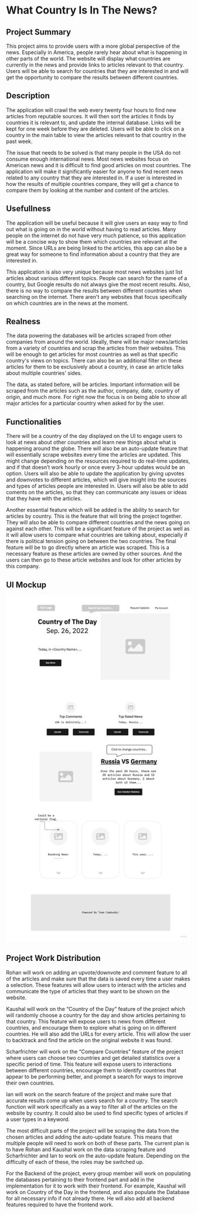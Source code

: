 # What Country Is In The News?

## Project Summary
This project aims to provide users with a more global perspective of the news. Especially in America, people rarely hear about what is happening in other parts of the world. The website will display what countries are currently in the news and provide links to articles relevant to that country. Users will be able to search for countries that they are interested in and will get the opportunity to compare the results between different countries. 

## Description
The application will crawl the web every twenty four hours to find new articles from reputable sources. It will then sort the articles it finds by countries it is relevant to, and update the internal database. Links will be kept for one week before they are deleted. Users will be able to click on a country in the main table to view the articles relevant to that country in the past week.

The issue that needs to be solved is that many people in the USA do not consume enough international news. Most news websites focus on American news and it is difficult to find good articles on most countries. The application will make it significantly easier for anyone to find recent news related to any country that they are interested in. If a user is interested in how the results of multiple countries compare, they will get a chance to compare them by looking at the number and content of the articles. 

## Usefullness
The application will be useful because it will give users an easy way to find out what is going on in the world without having to read articles. Many people on the internet do not have very much patience, so this application will be a concise way to show them which countries are relevant at the moment. Since URLs are being linked to the articles, this app can also be a great way for someone to find information about a country that they are interested in. 

This application is also very unique because most news websites just list articles about various different topics. People can search for the name of a country, but Google results do not always give the most recent results. Also, there is no way to compare the results between different countries when searching on the internet. There aren't any websites that focus specifically on which countries are in the news at the moment.

## Realness
The data powering the databases will be articles scraped from other companies from around the world. Ideally, there will be major news/articles from a variety of countries and scrap the articles from their websites. This will be enough to get articles for most countries as well as that specific country's views on topics. There can also be an additional filter on these articles for them to be exclusively about a country, in case an article talks about multiple countries' sides.

The data, as stated before, will be articles. Important information will be scraped from the articles such as the author, company, date, country of origin, and much more. For right now the focus is on being able to show all major articles for a particular country when asked for by the user.

## Functionalities
There will be a country of the day displayed on the UI to engage users to look at news about other countries and learn new things about what is happening around the globe. There will also be an auto-update feature that will essentially scrape websites every time the articles are updated. This might change depending on the resources required to do real-time updates, and if that doesn’t work hourly or once every 3-hour updates would be an option. Users will also be able to update the application by giving upvotes and downvotes to different articles, which will give insight into the sources and types of articles people are interested in. Users will also be able to add coments on the articles, so that they can communicate any issues or ideas that they have with the articles.

Another essential feature which will be added is the ability to search for articles by country. This is the feature that will bring the project together. They will also be able to compare different countries and the news going on against each other. This will be a significant feature of the project as well as it will allow users to compare what countries are talking about, especially if there is political tension going on between the two countries. The final feature will be to go directly where an article was scraped. This is a necessary feature as these articles are owned by other sources. And the users can then go to these article websites and look for other articles by this company.

## UI Mockup
![alt text](https://github.com/cs411-alawini/fa22-cs411-Q-team006-Cowbuddy/blob/main/doc/UI_Mockup.jpg)

## Project Work Distribution
Rohan will work on adding an upvote/downvote and comment feature to all of the articles and make sure that the data is saved every time a user makes a selection. These features will allow users to interact with the articles and communicate the type of articles that they want to be shown on the website. 

Kaushal will work on the “Country of the Day” feature of the project which will randomly choose a country for the day and show articles pertaining to that country. This feature will expose users to news from different countries, and encourage them to explore what is going on in different countries. He will also add the URLs for every article. This will allow the user to backtrack and find the article on the original website it was found.

Scharfrichter will work on the “Compare Countries” feature of the project where users can choose two countries and get detailed statistics over a specific period of time. This feature will expose users to interactions between different countries, encourage them to identify countries that appear to be performing better, and prompt a search for ways to improve their own countries. 

Ian will work on the search feature of the project and make sure that accurate results come up when users search for a country. The search function will work specifically as a way to filter all of the articles on the website by country. It could also be used to find specific types of articles if a user types in a keyword.

The most difficult parts of the project will be scraping the data from the chosen articles and adding the auto-update feature. This means that multiple people will need to work on both of these parts. The current plan is to have Rohan and Kaushal work on the data scraping feature and Scharfrichter and Ian to work on the auto-update feature. Depending on the difficulty of each of these, the roles may be switched up.

For the Backend of the project, every group member will work on populating the databases pertaining to their frontend part and add in the implementation for it to work with their frontend. For example, Kaushal will work on Country of the Day in the frontend, and also populate the Database for all necessary info if not already there. He will also add all backend features required to have the frontend work.



